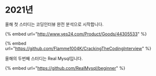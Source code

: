 # 2021년

 올해 첫 스터디는 코딩인터뷰 완전 분석으로 시작합니다.

{% embed url="http://www.yes24.com/Product/Goods/44305533" %}

{% embed url="https://github.com/Flamme1004K/CrackingTheCodingInterview" %}

  올해의 두번째 스터디는 Real Mysql입니다.

{% embed url="https://github.com/RealMysql/beginner" %}



